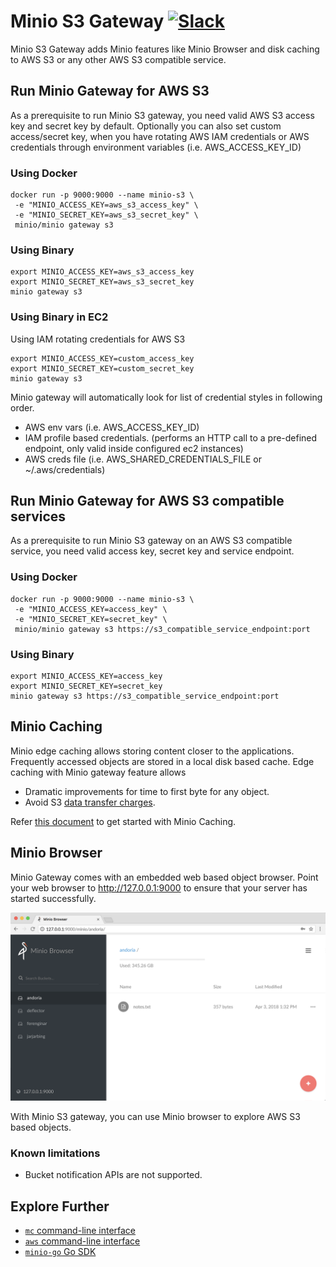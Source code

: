 # Minio S3 Gateway [![Slack](https://slack.minio.io/slack?type=svg)](https://slack.minio.io)

Minio S3 Gateway adds Minio features like Minio Browser and disk caching to AWS S3 or any other AWS S3 compatible service.

## Run Minio Gateway for AWS S3
As a prerequisite to run Minio S3 gateway, you need valid AWS S3 access key and secret key by default. Optionally you can also set custom access/secret key, when you have rotating AWS IAM credentials or AWS credentials through environment variables (i.e. AWS_ACCESS_KEY_ID)

### Using Docker
```
docker run -p 9000:9000 --name minio-s3 \
 -e "MINIO_ACCESS_KEY=aws_s3_access_key" \
 -e "MINIO_SECRET_KEY=aws_s3_secret_key" \
 minio/minio gateway s3
```

### Using Binary
```
export MINIO_ACCESS_KEY=aws_s3_access_key
export MINIO_SECRET_KEY=aws_s3_secret_key
minio gateway s3
```

### Using Binary in EC2
Using IAM rotating credentials for AWS S3
```
export MINIO_ACCESS_KEY=custom_access_key
export MINIO_SECRET_KEY=custom_secret_key
minio gateway s3
```

Minio gateway will automatically look for list of credential styles in following order.

- AWS env vars (i.e. AWS_ACCESS_KEY_ID)
- IAM profile based credentials. (performs an HTTP call to a pre-defined endpoint, only valid inside configured ec2 instances)
- AWS creds file (i.e. AWS_SHARED_CREDENTIALS_FILE or ~/.aws/credentials)

## Run Minio Gateway for AWS S3 compatible services
As a prerequisite to run Minio S3 gateway on an AWS S3 compatible service, you need valid access key, secret key and service endpoint.

### Using Docker
```
docker run -p 9000:9000 --name minio-s3 \
 -e "MINIO_ACCESS_KEY=access_key" \
 -e "MINIO_SECRET_KEY=secret_key" \
 minio/minio gateway s3 https://s3_compatible_service_endpoint:port
```

### Using Binary
```
export MINIO_ACCESS_KEY=access_key
export MINIO_SECRET_KEY=secret_key
minio gateway s3 https://s3_compatible_service_endpoint:port
```

## Minio Caching
Minio edge caching allows storing content closer to the applications. Frequently accessed objects are stored in a local disk based cache. Edge caching with Minio gateway feature allows

- Dramatic improvements for time to first byte for any object.
- Avoid S3 [data transfer charges](https://aws.amazon.com/s3/pricing/).

Refer [this document](https://docs.minio.io/docs/minio-disk-cache-guide.html) to get started with Minio Caching.

## Minio Browser
Minio Gateway comes with an embedded web based object browser. Point your web browser to http://127.0.0.1:9000 to ensure that your server has started successfully.

![Screenshot](https://github.com/scriptburn/minio/blob/master/docs/screenshots/minio-browser-gateway.png?raw=true)

With Minio S3 gateway, you can use Minio browser to explore AWS S3 based objects.

### Known limitations

- Bucket notification APIs are not supported.

## Explore Further

- [`mc` command-line interface](https://docs.minio.io/docs/minio-client-quickstart-guide)
- [`aws` command-line interface](https://docs.minio.io/docs/aws-cli-with-minio)
- [`minio-go` Go SDK](https://docs.minio.io/docs/golang-client-quickstart-guide)
